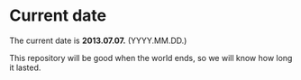 # Current date

The current date is **2013.07.07.** (YYYY.MM.DD.)

This repository will be good when the world ends, so we will know how long it lasted.